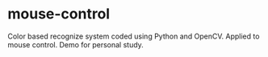 # mouse-control
Color based recognize system coded using Python and OpenCV. Applied to mouse control. Demo for personal study.
